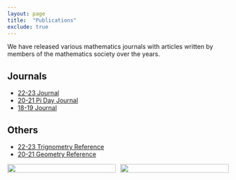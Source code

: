 ```yaml
---
layout: page
title:  "Publications"
exclude: true
---
```


We have released various mathematics journals with articles written by members of the mathematics society over the years.

## Journals

* [22-23 Journal](/download/pubs/2223-journal.pdf)
* [20-21 Pi Day Journal](/download/pubs/2021-pi.pdf)
* [18-19 Journal](/download/pubs/1819-journal.pdf)

## Others

* [22-23 Trignometry Reference](/download/pubs/2223-piday-trig.pdf)
* [20-21 Geometry Reference](/download/geometry_references.pdf) 

<style>
.grid-container {
  display: grid;
  grid-template-columns: repeat(2, 1fr);
  grid-gap: 10px;
}
</style>


<div class="grid-container">
  <div><img src="{{site.url}}/download/pubs/2223-journal.png" width="100%" /></div>
  <div><img src="{{site.url}}/download/pubs/2021-pi.webp" width="100%" /></div>  
</div>
